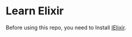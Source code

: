 # Learn Elixir

Before using this repo, you need to Install [IElixir](https://github.com/pprzetacznik/IElixir).
